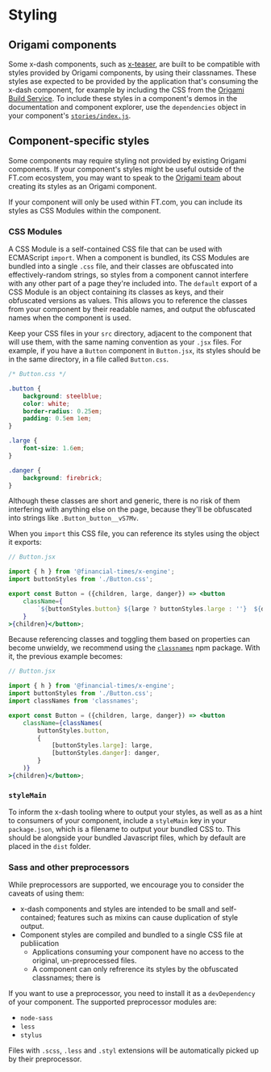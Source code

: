 # Styling

## Origami components

Some x-dash components, such as [x-teaser](/components/x-teaser/readme.md), are built to be compatible with styles provided by Origami components, by using their classnames. These styles ase expected to be provided by the application that's consuming the x-dash component, for example by including the CSS from the [Origami Build Service](https://www.ft.com/__origami/service/build/v2/). To include these styles in a component's demos in the documentation and component explorer, use the `dependencies` object in your component's [`stories/index.js`](/tools/x-docs/guides/components/setup.md#indexjs).

## Component-specific styles

Some components may require styling not provided by existing Origami components. If your component's styles might be useful outside of the FT.com ecosystem, you may want to speak to the [Origami team](http://origami.ft.com/) about creating its styles as an Origami component.

If your component will only be used within FT.com, you can include its styles as CSS Modules within the component.

### CSS Modules

A CSS Module is a self-contained CSS file that can be used with ECMAScript `import`. When a component is bundled, its CSS Modules are bundled into a single `.css` file, and their classes are obfuscated into effectively-random strings, so styles from a component cannot interfere with any other part of a page they're included into. The `default` export of a CSS Module is an object containing its classes as keys, and their obfuscated versions as values. This allows you to reference the classes from your component by their readable names, and output the obfuscated names when the component is used.

Keep your CSS files in your `src` directory, adjacent to the component that will use them, with the same naming convention as your `.jsx` files. For example, if you have a `Button` component in `Button.jsx`, its styles should be in the same directory, in a file called `Button.css`.

```css
/* Button.css */

.button {
	background: steelblue;
	color: white;
	border-radius: 0.25em;
	padding: 0.5em 1em;
}

.large {
	font-size: 1.6em;
}

.danger {
	background: firebrick;
}
```

Although these classes are short and generic, there is no risk of them interfering with anything else on the page, because they'll be obfuscated into strings like `.Button_button__vS7Mv`.

When you `import` this CSS file, you can reference its styles using the object it exports:

```jsx
// Button.jsx

import { h } from '@financial-times/x-engine';
import buttonStyles from './Button.css';

export const Button = ({children, large, danger}) => <button
	className={
		`${buttonStyles.button} ${large ? buttonStyles.large : ''}  ${danger ? buttonStyles.danger : ''}`
	}
>{children}</button>;
```

Because referencing classes and toggling them based on properties can become unwieldy, we recommend using the [`classnames`](https://npmjs.org/package/classnames) npm package. With it, the previous example becomes:

```jsx
// Button.jsx

import { h } from '@financial-times/x-engine';
import buttonStyles from './Button.css';
import classNames from 'classnames';

export const Button = ({children, large, danger}) => <button
	className={classNames(
		buttonStyles.button,
		{
			[buttonStyles.large]: large,
			[buttonStyles.danger]: danger,
		}
	)}
>{children}</button>;
```

### `styleMain`

To inform the x-dash tooling where to output your styles, as well as as a hint to consumers of your component, include a `styleMain` key in your `package.json`, which is a filename to output your bundled CSS to. This should be alongside your bundled Javascript files, which by default are placed in the `dist` folder.

### Sass and other preprocessors

While preprocessors are supported, we encourage you to consider the caveats of using them:

- x-dash components and styles are intended to be small and self-contained; features such as mixins can cause duplication of style output.
- Component styles are compiled and bundled to a single CSS file at publiication
	- Applications consuming your component have no access to the original, un-preprocessed files.
	- A component can only refrerence its styles by the obfuscated classnames; there is

If you want to use a preprocessor, you need to install it as a `devDependency` of your component. The supported preprocessor modules are:

- `node-sass`
- `less`
- `stylus`

Files with `.scss`, `.less` and `.styl` extensions will be automatically picked up by their preprocessor.

